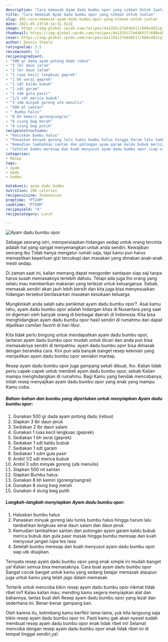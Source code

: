 ```yaml
---
description: "Cara memasak Ayam dadu bumbu opor yang nikmat Untuk Jualan"
title: "Cara memasak Ayam dadu bumbu opor yang nikmat Untuk Jualan"
slug: 492-cara-memasak-ayam-dadu-bumbu-opor-yang-nikmat-untuk-jualan
date: 2021-05-23T18:14:31.913Z
image: https://img-global.cpcdn.com/recipes/4a1355c27e64b51f/680x482cq70/ayam-dadu-bumbu-opor-foto-resep-utama.jpg
thumbnail: https://img-global.cpcdn.com/recipes/4a1355c27e64b51f/680x482cq70/ayam-dadu-bumbu-opor-foto-resep-utama.jpg
cover: https://img-global.cpcdn.com/recipes/4a1355c27e64b51f/680x482cq70/ayam-dadu-bumbu-opor-foto-resep-utama.jpg
author: Dennis Steele
ratingvalue: 3.5
reviewcount: 12
recipeingredient:
- "500 gr dada ayam potong dadu rebus"
- "3 lbr daun jeruk"
- "2 lbr daun salam"
- "1 ruas kecil lengkuas geprek"
- "1 bh serai geprek"
- "1 sdt kaldu bubuk"
- "1 sdt garam"
- "1 sdm gula pasir"
- "1/2 sdt merica bubuk"
- "3 sdm minyak goreng utk menulis"
- "500 ml santan"
- " Bumbu halus"
- "8 bh kemiri gorengsangrai"
- "8 siung bwg merah"
- "4 siung bwg putih"
recipeinstructions:
- "Haluskan bumbu halus"
- "Panaskan minyak goreng lalu tumis bumbu halus hingga harum lalu tambahkan lengkuas serai daun salam dan daun jeruk"
- "Kemudian tambahkan santan dan potongan ayam garam kaldu bubuk merica bubuk dan gula pasir masak hingga bumbu meresap dan kuah menyusut jangan lupa tes rasa"
- "Setelah bumbu meresap dan kuah menyusut ayam dadu bumbu opor siap utk disajikan."
categories:
- Resep
tags:
- ayam
- dadu
- bumbu

katakunci: ayam dadu bumbu 
nutrition: 206 calories
recipecuisine: Indonesian
preptime: "PT24M"
cooktime: "PT40M"
recipeyield: "4"
recipecategory: Lunch

---
```



![Ayam dadu bumbu opor](https://img-global.cpcdn.com/recipes/4a1355c27e64b51f/680x482cq70/ayam-dadu-bumbu-opor-foto-resep-utama.jpg)

Sebagai seorang istri, mempersiapkan hidangan sedap untuk orang tercinta adalah hal yang sangat menyenangkan untuk anda sendiri. Kewajiban seorang ibu Tidak hanya mengatur rumah saja, tapi kamu pun harus memastikan keperluan gizi tercukupi dan masakan yang dimakan anak-anak mesti sedap.

Di zaman  saat ini, kalian memang dapat mengorder santapan siap saji tanpa harus susah memasaknya terlebih dahulu. Tetapi ada juga lho orang yang selalu mau memberikan makanan yang terlezat untuk keluarganya. Sebab, memasak sendiri akan jauh lebih bersih dan kita juga bisa menyesuaikan hidangan tersebut berdasarkan masakan kesukaan keluarga. 



Mungkinkah anda salah satu penikmat ayam dadu bumbu opor?. Asal kamu tahu, ayam dadu bumbu opor adalah hidangan khas di Nusantara yang saat ini digemari oleh banyak orang di berbagai daerah di Indonesia. Kita bisa menghidangkan ayam dadu bumbu opor hasil sendiri di rumahmu dan dapat dijadikan camilan favorit di hari libur.

Kita tidak perlu bingung untuk mendapatkan ayam dadu bumbu opor, lantaran ayam dadu bumbu opor mudah untuk dicari dan anda pun bisa memasaknya sendiri di tempatmu. ayam dadu bumbu opor bisa dimasak dengan beraneka cara. Kini pun ada banyak banget resep kekinian yang menjadikan ayam dadu bumbu opor semakin mantap.

Resep ayam dadu bumbu opor juga gampang sekali dibuat, lho. Kalian tidak perlu capek-capek untuk membeli ayam dadu bumbu opor, sebab Kalian mampu menghidangkan di rumahmu. Bagi Kamu yang hendak mencobanya, inilah resep menyajikan ayam dadu bumbu opor yang enak yang mampu Kamu coba.

<!--inarticleads1-->

##### Bahan-bahan dan bumbu yang diperlukan untuk menyiapkan Ayam dadu bumbu opor:

1. Gunakan 500 gr dada ayam potong dadu (rebus)
1. Siapkan 3 lbr daun jeruk
1. Sediakan 2 lbr daun salam
1. Gunakan 1 ruas kecil lengkuas (geprek)
1. Sediakan 1 bh serai (geprek)
1. Sediakan 1 sdt kaldu bubuk
1. Sediakan 1 sdt garam
1. Sediakan 1 sdm gula pasir
1. Ambil 1/2 sdt merica bubuk
1. Ambil 3 sdm minyak goreng (utk menulis)
1. Siapkan 500 ml santan
1. Siapkan  Bumbu halus:
1. Gunakan 8 bh kemiri (goreng/sangrai)
1. Gunakan 8 siung bwg merah
1. Gunakan 4 siung bwg putih




<!--inarticleads2-->

##### Langkah-langkah menyiapkan Ayam dadu bumbu opor:

1. Haluskan bumbu halus
1. Panaskan minyak goreng lalu tumis bumbu halus hingga harum lalu tambahkan lengkuas serai daun salam dan daun jeruk
1. Kemudian tambahkan santan dan potongan ayam garam kaldu bubuk merica bubuk dan gula pasir masak hingga bumbu meresap dan kuah menyusut jangan lupa tes rasa
1. Setelah bumbu meresap dan kuah menyusut ayam dadu bumbu opor siap utk disajikan.




Ternyata resep ayam dadu bumbu opor yang enak simple ini mudah banget ya! Kalian semua bisa memasaknya. Cara buat ayam dadu bumbu opor Sangat cocok banget untuk kamu yang sedang belajar memasak ataupun juga untuk kamu yang telah jago dalam memasak.

Tertarik untuk mencoba bikin resep ayam dadu bumbu opor nikmat tidak ribet ini? Kalau kalian mau, mending kamu segera menyiapkan alat dan bahannya, lantas buat deh Resep ayam dadu bumbu opor yang lezat dan sederhana ini. Benar-benar gampang kan. 

Oleh karena itu, ketimbang kamu berfikir lama-lama, yuk kita langsung saja bikin resep ayam dadu bumbu opor ini. Pasti kamu gak akan nyesel sudah membuat resep ayam dadu bumbu opor enak tidak ribet ini! Selamat mencoba dengan resep ayam dadu bumbu opor enak tidak ribet ini di tempat tinggal sendiri,ya!.

